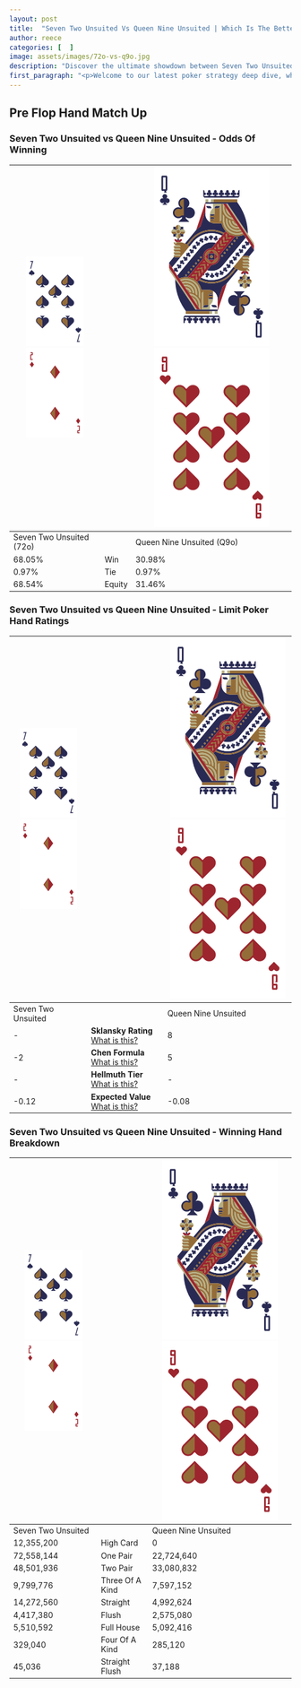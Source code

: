 ```yaml
---
layout: post
title:  "Seven Two Unsuited Vs Queen Nine Unsuited | Which Is The Better Hand In Poker? A Complete Guide"
author: reece
categories: [  ]
image: assets/images/72o-vs-q9o.jpg
description: "Discover the ultimate showdown between Seven Two Unsuited and Queen Nine Unsuited in poker! Uncover the odds, strategies, and scenarios where one hand triumphs over the other. Get ready to up your poker game with this thrilling analysis."
first_paragraph: "<p>Welcome to our latest poker strategy deep dive, where we're pitting two distinct hands against each other in a high-stakes showdown: Seven Two Unsuited vs Queen Nine Unsuited.</p><p>In the dynamic world of poker, every decision counts, and knowing which hand holds the upper hand is key to your success at the table.</p><p>In this article, we'll dissect these two hands, explore the scenarios where one dominates the other, and equip you with the knowledge to make strategic choices that can tip the odds in your favor.</p><p>Get ready to unravel the intriguing dynamics of these poker hands and elevate your game to new heights.</p>"
---
```




[comment]: # (sp0)

## Pre Flop Hand Match Up

<div class="table hand-ratings" markdown="1"> 



### Seven Two Unsuited vs Queen Nine Unsuited - Odds Of Winning


    
| ![image info](assets/images/hand1/7.png) ![image info](assets/images/hand1/2o.png) |  | ![image info](assets/images/hand2/Q.png) ![image info](assets/images/hand2/9o.png) |
| -------- | -------- | -------- |
| Seven Two Unsuited (72o) |  | Queen Nine Unsuited (Q9o) |
| 68.05% | Win | 30.98% |
| 0.97% | Tie | 0.97% |
| 68.54% | Equity | 31.46% |




[comment]: # (sp1)



### Seven Two Unsuited vs Queen Nine Unsuited - Limit Poker Hand Ratings


    
| ![image info](assets/images/hand1/7.png) ![image info](assets/images/hand1/2o.png) |  | ![image info](assets/images/hand2/Q.png) ![image info](assets/images/hand2/9o.png) |
| -------- | -------- | -------- |
| Seven Two Unsuited |  | Queen Nine Unsuited |
| - | **Sklansky Rating** [What is this?](/sklansky-rating-explained) | 8 |
| -2 | **Chen Formula** [What is this?](/chen-formula-explained) | 5 |
| - | **Hellmuth Tier** [What is this?](/Hellmuth-tier-explained) | - |
| -0.12 | **Expected Value** [What is this?](/expected-value-explained) | -0.08 |




[comment]: # (sp2)



### Seven Two Unsuited vs Queen Nine Unsuited - Winning Hand Breakdown


    
| ![image info](assets/images/hand1/7.png) ![image info](assets/images/hand1/2o.png) |  | ![image info](assets/images/hand2/Q.png) ![image info](assets/images/hand2/9o.png) |
| -------- | -------- | -------- |
| Seven Two Unsuited |  | Queen Nine Unsuited |
| 12,355,200 | High Card | 0 |
| 72,558,144 | One Pair | 22,724,640 |
| 48,501,936 | Two Pair | 33,080,832 |
| 9,799,776 | Three Of A Kind | 7,597,152 |
| 14,272,560 | Straight | 4,992,624 |
| 4,417,380 | Flush | 2,575,080 |
| 5,510,592 | Full House | 5,092,416 |
| 329,040 | Four Of A Kind | 285,120 |
| 45,036 | Straight Flush | 37,188 |




[comment]: # (sp3)



</div>

[comment]: # (sp4)



[comment]: # (sp5)

